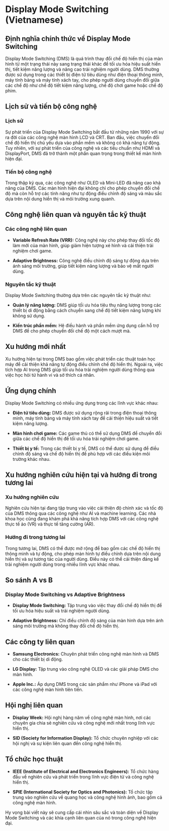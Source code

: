 # Display Mode Switching (Vietnamese)

## Định nghĩa chính thức về Display Mode Switching

Display Mode Switching (DMS) là quá trình thay đổi chế độ hiển thị của màn hình từ một trạng thái này sang trạng thái khác để tối ưu hóa hiệu suất hiển thị, tiết kiệm năng lượng và nâng cao trải nghiệm người dùng. DMS thường được sử dụng trong các thiết bị điện tử tiêu dùng như điện thoại thông minh, máy tính bảng và máy tính xách tay, cho phép người dùng chuyển đổi giữa các chế độ như chế độ tiết kiệm năng lượng, chế độ chơi game hoặc chế độ phim.

## Lịch sử và tiến bộ công nghệ

### Lịch sử

Sự phát triển của Display Mode Switching bắt đầu từ những năm 1990 với sự ra đời của các công nghệ màn hình LCD và CRT. Ban đầu, việc chuyển đổi chế độ hiển thị chủ yếu dựa vào phần mềm và không có khả năng tự động. Tuy nhiên, với sự phát triển của công nghệ và các tiêu chuẩn như HDMI và DisplayPort, DMS đã trở thành một phần quan trọng trong thiết kế màn hình hiện đại.

### Tiến bộ công nghệ

Trong thập kỷ qua, các công nghệ như OLED và Mini-LED đã nâng cao khả năng của DMS. Các màn hình hiện đại không chỉ cho phép chuyển đổi chế độ mà còn hỗ trợ các tính năng như tự động điều chỉnh độ sáng và màu sắc dựa trên nội dung hiển thị và môi trường xung quanh.

## Công nghệ liên quan và nguyên tắc kỹ thuật

### Các công nghệ liên quan

- **Variable Refresh Rate (VRR):** Công nghệ này cho phép thay đổi tốc độ làm mới của màn hình, giúp giảm hiện tượng xé hình và cải thiện trải nghiệm chơi game.
  
- **Adaptive Brightness:** Công nghệ điều chỉnh độ sáng tự động dựa trên ánh sáng môi trường, giúp tiết kiệm năng lượng và bảo vệ mắt người dùng.

### Nguyên tắc kỹ thuật

Display Mode Switching thường dựa trên các nguyên tắc kỹ thuật như:

- **Quản lý năng lượng:** DMS giúp tối ưu hóa tiêu thụ năng lượng trong các thiết bị di động bằng cách chuyển sang chế độ tiết kiệm năng lượng khi không sử dụng.

- **Kiến trúc phần mềm:** Hệ điều hành và phần mềm ứng dụng cần hỗ trợ DMS để cho phép chuyển đổi chế độ một cách mượt mà.

## Xu hướng mới nhất

Xu hướng hiện tại trong DMS bao gồm việc phát triển các thuật toán học máy để cải thiện khả năng tự động điều chỉnh chế độ hiển thị. Ngoài ra, việc tích hợp AI trong DMS giúp tối ưu hóa trải nghiệm người dùng thông qua việc học hỏi từ hành vi và sở thích cá nhân.

## Ứng dụng chính

Display Mode Switching có nhiều ứng dụng trong các lĩnh vực khác nhau:

- **Điện tử tiêu dùng:** DMS được sử dụng rộng rãi trong điện thoại thông minh, máy tính bảng và máy tính xách tay để cải thiện hiệu suất và tiết kiệm năng lượng.

- **Màn hình chơi game:** Các game thủ có thể sử dụng DMS để chuyển đổi giữa các chế độ hiển thị để tối ưu hóa trải nghiệm chơi game.

- **Thiết bị y tế:** Trong các thiết bị y tế, DMS có thể được sử dụng để điều chỉnh độ sáng và chế độ hiển thị để phù hợp với các điều kiện môi trường khác nhau.

## Xu hướng nghiên cứu hiện tại và hướng đi trong tương lai

### Xu hướng nghiên cứu

Nghiên cứu hiện tại đang tập trung vào việc cải thiện độ chính xác và tốc độ của DMS thông qua các công nghệ như AI và machine learning. Các nhà khoa học cũng đang khám phá khả năng tích hợp DMS với các công nghệ thực tế ảo (VR) và thực tế tăng cường (AR).

### Hướng đi trong tương lai

Trong tương lai, DMS có thể được mở rộng để bao gồm các chế độ hiển thị thông minh và tự động, cho phép màn hình tự điều chỉnh dựa trên nội dung hiển thị và sự tương tác của người dùng. Điều này có thể cải thiện đáng kể trải nghiệm người dùng trong nhiều lĩnh vực khác nhau.

## So sánh A vs B

### Display Mode Switching vs Adaptive Brightness

- **Display Mode Switching:** Tập trung vào việc thay đổi chế độ hiển thị để tối ưu hóa hiệu suất và trải nghiệm người dùng.

- **Adaptive Brightness:** Chỉ điều chỉnh độ sáng của màn hình dựa trên ánh sáng môi trường mà không thay đổi chế độ hiển thị.

## Các công ty liên quan

- **Samsung Electronics:** Chuyên phát triển công nghệ màn hình và DMS cho các thiết bị di động.
  
- **LG Display:** Tập trung vào công nghệ OLED và các giải pháp DMS cho màn hình.

- **Apple Inc.:** Áp dụng DMS trong các sản phẩm như iPhone và iPad với các công nghệ màn hình tiên tiến.

## Hội nghị liên quan

- **Display Week:** Hội nghị hàng năm về công nghệ màn hình, nơi các chuyên gia chia sẻ nghiên cứu và công nghệ mới nhất trong lĩnh vực hiển thị.

- **SID (Society for Information Display):** Tổ chức chuyên nghiệp với các hội nghị và sự kiện liên quan đến công nghệ hiển thị.

## Tổ chức học thuật

- **IEEE (Institute of Electrical and Electronics Engineers):** Tổ chức hàng đầu về nghiên cứu và phát triển trong lĩnh vực điện tử và công nghệ hiển thị.

- **SPIE (International Society for Optics and Photonics):** Tổ chức tập trung vào nghiên cứu về quang học và công nghệ hình ảnh, bao gồm cả công nghệ màn hình.

Hy vọng bài viết này sẽ cung cấp cái nhìn sâu sắc và toàn diện về Display Mode Switching và các khía cạnh liên quan của nó trong công nghệ hiện đại.